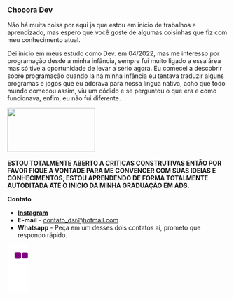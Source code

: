 ### Chooora Dev 

Não há muita coisa por aqui ja que estou em início de trabalhos e aprendizado, mas espero que você goste de algumas coisinhas que fiz com meu conhecimento atual.

Dei início em meus estudo como Dev. em 04/2022, mas me interesso por programação desde a minha infância, sempre fui muito ligado a essa área mas só tive a oportunidade de levar a sério agora. Eu comecei a descobrir sobre programação quando la na minha infância eu tentava traduzir alguns programas e jogos que eu adorava para nossa língua nativa, acho que todo mundo comecou assim, viu um códido e se perguntou o que era e como funcionava, enfim, eu não fui diferente.

<img src="https://i.giphy.com/media/aNqEFrYVnsS52/giphy.gif" width="200" height="100">

**ESTOU TOTALMENTE ABERTO A CRITICAS CONSTRUTIVAS ENTÃO POR FAVOR FIQUE A VONTADE PARA ME CONVENCER COM SUAS IDEIAS E CONHECIMENTOS, ESTOU APRENDENDO DE FORMA TOTALMENTE AUTODITADA ATÉ O INICIO DA MINHA GRADUAÇÃO EM ADS.**
 
**Contato**

  - [**Instagram**](https://www.instagram.com/its_nyloo/)
  - **E-mail** - contato_dsr@hotmail.com
  - **Whatsapp** - Peça em um desses dois contatos aí, prometo que respondo rápido.

![](https://github.com/DevNylo/DevNylo/blob/output/github-contribution-grid-snake.gif?raw=true)
